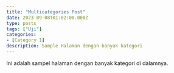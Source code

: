 ```yaml
---
title: "Multicategories Post"
date: 2023-09-08T01:02:00.000Z
type: posts
tags: ["Uji"]
categories: 
- [Category 1]
description: Sample Halaman dengan banyak kategori
--- 
```


Ini adalah sampel halaman dengan banyak kategori di dalamnya.
